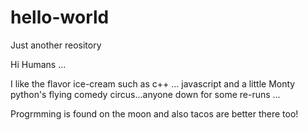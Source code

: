 # hello-world
Just another reository

Hi Humans ...

I like the flavor ice-cream such as c++ 
... javascript and a little Monty python's 
flying comedy circus...anyone down for some 
re-runs ...

Progrmming is found on the moon
and also tacos are better there too!
